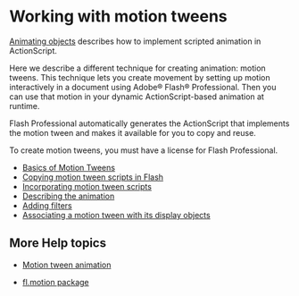 # Working with motion tweens

<div>

[Animating objects](../display-programming/animating-objects.md) describes how
to implement scripted animation in ActionScript.

Here we describe a different technique for creating animation: motion tweens.
This technique lets you create movement by setting up motion interactively in a
document using Adobe® Flash® Professional. Then you can use that motion in your
dynamic ActionScript-based animation at runtime.

Flash Professional automatically generates the ActionScript that implements the
motion tween and makes it available for you to copy and reuse.

To create motion tweens, you must have a license for Flash Professional.

- [Basics of Motion Tweens](./basics-of-motion-tweens.md)
- [Copying motion tween scripts in Flash](./copying-motion-tween-scripts-in-flash.md)
- [Incorporating motion tween scripts](./incorporating-motion-tween-scripts.md)
- [Describing the animation](./describing-the-animation.md)
- [Adding filters](./adding-filters.md)
- [Associating a motion tween with its display objects](./associating-a-motion-tween-with-its-display-objects.md)

</div>

<div>

<div>

</div>

<div>

</div>

## More Help topics

- [Motion tween animation](https://help.adobe.com/en_US/flash/cs/using/WS45E2B930-4637-4d57-B785-9C8D06B1F8F5.html)

- [fl.motion package](https://help.adobe.com/en_US/FlashPlatform/reference/actionscript/3/fl/motion/package-detail.html)

<div>

</div>

</div>
